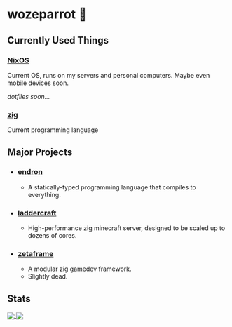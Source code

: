 # wozeparrot :parrot:

## Currently Used Things

### [NixOS](https://nixos.org/)

Current OS, runs on my servers and personal computers. Maybe even mobile devices soon.

*dotfiles soon...*

### [zig](https://ziglang.org/)

Current programming language

## Major Projects

- ### [endron](https://github.com/wozeparrot/endron)
  - A statically-typed programming language that compiles to everything.
- ### [laddercraft](https://github.com/wozeparrot/laddercraft)
  - High-performance zig minecraft server, designed to be scaled up to dozens of cores.
- ### [zetaframe](https://github.com/zetaframe)
  - A modular zig gamedev framework.
  - Slightly dead.

## Stats

<a href="https://github.com/wozeparrot">
  <img align="center" src="https://github-readme-stats.vercel.app/api/top-langs/?username=wozeparrot&langs_count=6&hide_border=true&bg_color=90,d6c4ec,9588cc,1164b3,00336c&text_color=fff&title_color=1164b3&border_radius=0"/>
</a>

<a href="https://github.com/wozeparrot">
  <img align="center" src="https://images.unsplash.com/photo-1554310603-d39d43033735?ixid=MnwxMjA3fDB8MHxwaG90by1wYWdlfHx8fGVufDB8fHx8&ixlib=rb-1.2.1&auto=format&fit=crop&h=322&q=80"/>
</a>

